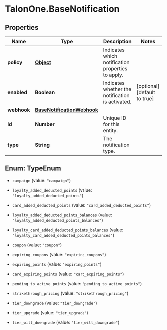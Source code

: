 # TalonOne.BaseNotification

## Properties

Name | Type | Description | Notes
------------ | ------------- | ------------- | -------------
**policy** | [**Object**](.md) | Indicates which notification properties to apply. | 
**enabled** | **Boolean** | Indicates whether the notification is activated. | [optional] [default to true]
**webhook** | [**BaseNotificationWebhook**](BaseNotificationWebhook.md) |  | 
**id** | **Number** | Unique ID for this entity. | 
**type** | **String** | The notification type. | 



## Enum: TypeEnum


* `campaign` (value: `"campaign"`)

* `loyalty_added_deducted_points` (value: `"loyalty_added_deducted_points"`)

* `card_added_deducted_points` (value: `"card_added_deducted_points"`)

* `loyalty_added_deducted_points_balances` (value: `"loyalty_added_deducted_points_balances"`)

* `loyalty_card_added_deducted_points_balances` (value: `"loyalty_card_added_deducted_points_balances"`)

* `coupon` (value: `"coupon"`)

* `expiring_coupons` (value: `"expiring_coupons"`)

* `expiring_points` (value: `"expiring_points"`)

* `card_expiring_points` (value: `"card_expiring_points"`)

* `pending_to_active_points` (value: `"pending_to_active_points"`)

* `strikethrough_pricing` (value: `"strikethrough_pricing"`)

* `tier_downgrade` (value: `"tier_downgrade"`)

* `tier_upgrade` (value: `"tier_upgrade"`)

* `tier_will_downgrade` (value: `"tier_will_downgrade"`)




